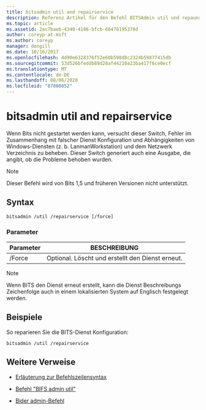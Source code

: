 ```yaml
---
title: bitsadmin util and repairservice
description: Referenz Artikel für den Befehl BITSAdmin util und repaunservice, der bekannte Probleme in verschiedenen Versionen des Bits-diensdienstanweises korrigiert.
ms.topic: article
ms.assetid: 2ac7baeb-4340-4186-bfcb-66478195378d
author: coreyp-at-msft
ms.author: coreyp
manager: dongill
ms.date: 10/16/2017
ms.openlocfilehash: 4d90e6328376f52e60b598d8c2324b59877415db
ms.sourcegitcommit: 53d526bfeddb89d28af44210a23ba417f6ce0ecf
ms.translationtype: MT
ms.contentlocale: de-DE
ms.lasthandoff: 08/06/2020
ms.locfileid: "87880852"
---
```

# <a name="bitsadmin-util-and-repairservice"></a>bitsadmin util and repairservice

Wenn Bits nicht gestartet werden kann, versucht dieser Switch, Fehler im Zusammenhang mit falscher Dienst Konfiguration und Abhängigkeiten von Windows-Diensten (z. b. LanmanWorkstation) und dem Netzwerk Verzeichnis zu beheben. Dieser Switch generiert auch eine Ausgabe, die angibt, ob die Probleme behoben wurden.

> [!NOTE]
> Dieser Befehl wird von Bits 1,5 und früheren Versionen nicht unterstützt.

## <a name="syntax"></a>Syntax

```
bitsadmin /util /repairservice [/force]
```

### <a name="parameters"></a>Parameter

| Parameter | BESCHREIBUNG |
| --------- | ----------- |
| /Force | Optional. Löscht und erstellt den Dienst erneut.|

> [!NOTE]
> Wenn BITS den Dienst erneut erstellt, kann die Dienst Beschreibungs Zeichenfolge auch in einem lokalisierten System auf Englisch festgelegt werden.

## <a name="examples"></a>Beispiele

So reparieren Sie die BITS-Dienst Konfiguration:

```
bitsadmin /util /repairservice
```

## <a name="additional-references"></a>Weitere Verweise

- [Erläuterung zur Befehlszeilensyntax](command-line-syntax-key.md)

- [Befehl "BIFS admin util"](bitsadmin-util.md)

- [Bider admin-Befehl](bitsadmin.md)
